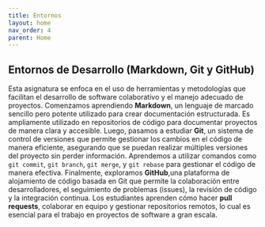 ```yaml
---
title: Entornos
layout: home
nav_order: 4
parent: Home
---
```


  

## Entornos de Desarrollo (Markdown, Git y GitHub) 

Esta asignatura se enfoca en el uso de herramientas y metodologías que facilitan el desarrollo de software colaborativo y el manejo adecuado de proyectos.
Comenzamos aprendiendo **Markdown**, un lenguaje de marcado sencillo pero potente utilizado para crear documentación estructurada. Es ampliamente utilizado en repositorios de código para documentar proyectos de manera clara y accesible. Luego,
pasamos a estudiar **Git**, un sistema de control de versiones que permite gestionar los cambios en el código de manera eficiente, asegurando que se puedan realizar múltiples versiones del proyecto sin perder información. Aprendemos a utilizar comandos como `git commit`, `git branch`, `git merge`, y `git rebase` para gestionar el código de manera efectiva. Finalmente, exploramos **GitHub**,una plataforma de alojamiento de código basada en Git que permite la colaboración entre desarrolladores, el seguimiento de problemas (issues), la revisión de código y la integración continua. Los estudiantes aprenden cómo hacer **pull requests**, colaborar en equipo y gestionar repositorios remotos, lo cual es esencial para el trabajo en proyectos de software a gran escala. 

  
